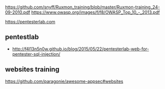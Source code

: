 https://github.com/snyff/Ruxmon_training/blob/master/Ruxmon-training_24-09-2010.pdf
https://www.owasp.org/images/f/f8/OWASP_Top_10_-_2013.pdf


https://pentesterlab.com


pentestlab
----
- http://f4l13n5n0w.github.io/blog/2015/05/22/pentesterlab-web-for-pentester-sql-injection/









websites training
---
https://github.com/paragonie/awesome-appsec#websites
